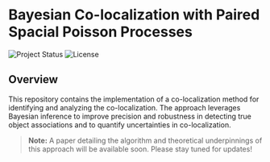 # Bayesian Co-localization with Paired Spacial Poisson Processes

![Project Status](https://img.shields.io/badge/status-in%20progress-yellow) ![License](https://img.shields.io/badge/license-MIT-blue)

## Overview

This repository contains the implementation of a co-localization method for identifying and analyzing the co-localization. The approach leverages Bayesian inference to improve precision and robustness in detecting true object associations and to quantify uncertainties in co-localization.

> **Note:** A paper detailing the algorithm and theoretical underpinnings of this approach will be available soon. Please stay tuned for updates!

